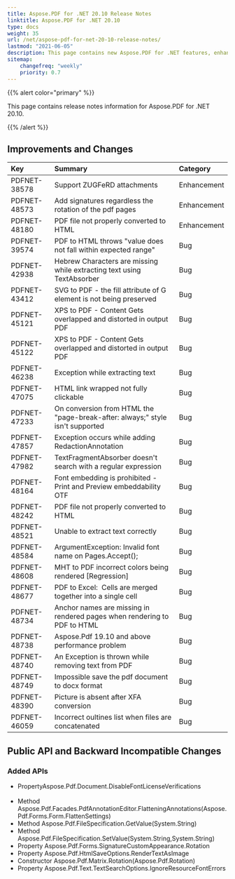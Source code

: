 ```yaml
---
title: Aspose.PDF for .NET 20.10 Release Notes
linktitle: Aspose.PDF for .NET 20.10
type: docs
weight: 35
url: /net/aspose-pdf-for-net-20-10-release-notes/
lastmod: "2021-06-05"
description: This page contains new Aspose.PDF for .NET features, enhancement, and bug fixes in 2020, version 20.10.
sitemap:
    changefreq: "weekly"
    priority: 0.7
---
```


{{% alert color="primary" %}}

This page contains release notes information for Aspose.PDF for .NET 20.10.

{{% /alert %}}

## Improvements and Changes

|**Key**|**Summary**|**Category**|
| :- | :- | :- |
|PDFNET-38578|Support ZUGFeRD attachments|Enhancement|
|PDFNET-48573|Add signatures regardless the rotation of the pdf pages|Enhancement|
|PDFNET-48180|PDF file not properly converted to HTML|Enhancement|
|PDFNET-39574 |PDF to HTML throws "value does not fall within expected range"|Bug|
|PDFNET-42938|Hebrew Characters are missing while extracting text using TextAbsorber|Bug|
|PDFNET-43412|SVG to PDF - the fill attribute of G element is not being preserved|Bug|
|PDFNET-45121|XPS to PDF - Content Gets overlapped and distorted in output PDF|Bug|
|PDFNET-45122|XPS to PDF - Content Gets overlapped and distorted in output PDF|Bug|
|PDFNET-46238|Exception while extracting text|Bug|
|PDFNET-47075|HTML link wrapped not fully clickable|Bug|
|PDFNET-47233|On conversion from HTML the "page-break-after: always;" style isn't supported|Bug|
|PDFNET-47857|Exception occurs while adding RedactionAnnotation|Bug|
|PDFNET-47982|TextFragmentAbsorber doesn't search with a regular expression|Bug|
|PDFNET-48164|Font embedding is prohibited - Print and Preview embeddability OTF|Bug|
|PDFNET-48242|PDF file not properly converted to HTML|Bug|
|PDFNET-48521|Unable to extract text correctly|Bug|
|PDFNET-48584|ArgumentException: Invalid font name on Pages.Accept();|Bug|
|PDFNET-48608|MHT to PDF incorrect colors being rendered [Regression]|Bug|
|PDFNET-48677|PDF to Excel:  Cells are merged together into a single cell|Bug|
|PDFNET-48734|Anchor names are missing in rendered pages when rendering to PDF to HTML|Bug|
|PDFNET-48738|Aspose.Pdf 19.10 and above performance problem|Bug|
|PDFNET-48740|An Exception is thrown while removing text from PDF|Bug|
|PDFNET-48749|Impossible save the pdf document to docx format|Bug|
|PDFNET-48390|Picture is absent after XFA conversion|Bug|
|PDFNET-46059|Incorrect oultines list when files are concatenated|Bug|


## Public API and Backward Incompatible Changes

### Added APIs

* PropertyAspose.Pdf.Document.DisableFontLicenseVerifications                                
* Method Aspose.Pdf.Facades.PdfAnnotationEditor.FlatteningAnnotations(Aspose.Pdf.Forms.Form.FlattenSettings)
* Method Aspose.Pdf.FileSpecification.GetValue(System.String)
* Method Aspose.Pdf.FileSpecification.SetValue(System.String,System.String)
* Property Aspose.Pdf.Forms.SignatureCustomAppearance.Rotation
* Property Aspose.Pdf.HtmlSaveOptions.RenderTextAsImage
* Constructor Aspose.Pdf.Matrix.Rotation(Aspose.Pdf.Rotation)
* Property Aspose.Pdf.Text.TextSearchOptions.IgnoreResourceFontErrors
